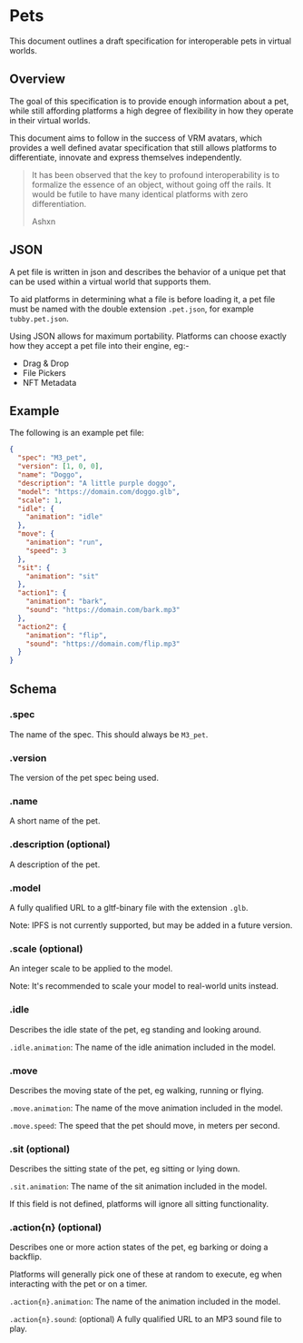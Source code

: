 # Pets

This document outlines a draft specification for interoperable pets in virtual worlds.

## Overview

The goal of this specification is to provide enough information about a pet, while still affording platforms a high degree of flexibility in how they operate in their virtual worlds.

This document aims to follow in the success of VRM avatars, which provides a well defined avatar specification that still allows platforms to differentiate, innovate and express themselves independently.

> It has been observed that the key to profound interoperability is to formalize the essence of an object, without going off the rails. It would be futile to have many identical platforms with zero differentiation.
>
> Ashxn

## JSON

A pet file is written in json and describes the behavior of a unique pet that can be used within a virtual world that supports them.

To aid platforms in determining what a file is before loading it, a pet file must be named with the double extension `.pet.json`, for example `tubby.pet.json`.

Using JSON allows for maximum portability. Platforms can choose exactly how they accept a pet file into their engine, eg:-

- Drag & Drop
- File Pickers
- NFT Metadata

## Example

The following is an example pet file:

```json
{
  "spec": "M3_pet",
  "version": [1, 0, 0],
  "name": "Doggo",
  "description": "A little purple doggo",
  "model": "https://domain.com/doggo.glb",
  "scale": 1,
  "idle": {
    "animation": "idle"
  },
  "move": {
    "animation": "run",
    "speed": 3
  },
  "sit": {
    "animation": "sit"
  },
  "action1": {
    "animation": "bark",
    "sound": "https://domain.com/bark.mp3"
  },
  "action2": {
    "animation": "flip",
    "sound": "https://domain.com/flip.mp3"
  }
}
```

## Schema

### .spec

The name of the spec. This should always be `M3_pet`.

### .version

The version of the pet spec being used.

### .name

A short name of the pet.

### .description (optional)

A description of the pet.

### .model

A fully qualified URL to a gltf-binary file with the extension `.glb`.

Note: IPFS is not currently supported, but may be added in a future version.

### .scale (optional)

An integer scale to be applied to the model.

Note: It's recommended to scale your model to real-world units instead.

### .idle

Describes the idle state of the pet, eg standing and looking around.

`.idle.animation`: The name of the idle animation included in the model.

### .move

Describes the moving state of the pet, eg walking, running or flying.

`.move.animation`: The name of the move animation included in the model.

`.move.speed`: The speed that the pet should move, in meters per second.

### .sit (optional)

Describes the sitting state of the pet, eg sitting or lying down.

`.sit.animation`: The name of the sit animation included in the model.

If this field is not defined, platforms will ignore all sitting functionality.

### .action{n} (optional)

Describes one or more action states of the pet, eg barking or doing a backflip.

Platforms will generally pick one of these at random to execute, eg when interacting with the pet or on a timer.

`.action{n}.animation`: The name of the animation included in the model.

`.action{n}.sound`: (optional) A fully qualified URL to an MP3 sound file to play.
